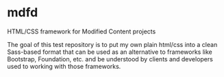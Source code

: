 # mdfd
HTML/CSS framework for Modified Content projects

The goal of this test repository is to put my own plain html/css into a clean Sass-based format that can be used as an alternative to frameworks like Bootstrap, Foundation, etc. and be understood by clients and developers used to working with those frameworks.
